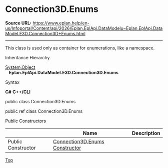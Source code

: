 # Connection3D.Enums

**Source URL:** https://www.eplan.help/en-us/Infoportal/Content/api/2026/Eplan.EplApi.DataModelu~Eplan.EplApi.DataModel.E3D.Connection3D+Enums.html

---

This class is used only as container for enumerations, like a namespace.

Inheritance Hierarchy

[System.Object](#)  
   **Eplan.EplApi.DataModel.E3D.Connection3D.Enums**

Syntax

**C#**
**C++/CLI**


public class Connection3D.Enums

public ref class Connection3D.Enums

Public Constructors

|  | Name | Description |
| --- | --- | --- |
| Public Constructor | [Connection3D.Enums Constructor](Eplan.EplApi.DataModelu~Eplan.EplApi.DataModel.E3D.Connection3D+Enums~_ctor.html) |  |

[Top](#top)
